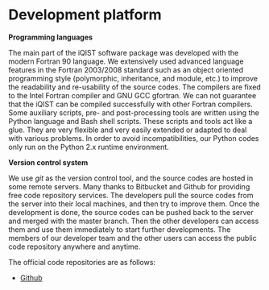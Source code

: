 # Development platform

**Programming languages**

The main part of the iQIST software package was developed with the modern Fortran 90 language. We extensively used advanced language features in the Fortran 2003/2008 standard such as an object oriented programming style (polymorphic, inheritance, and module, etc.) to improve the readability and re-usability of the source codes. The compilers are fixed to the Intel Fortran compiler and GNU GCC gfortran. We can not guarantee that the iQIST can be compiled successfully with other Fortran compilers. Some auxiliary scripts, pre- and post-processing tools are written using the Python language and Bash shell scripts. These scripts and tools act like a glue. They are very flexible and very easily extended or adapted to deal with various problems. In order to avoid incompatibilities, our Python codes only run on the Python 2.x runtime environment.

**Version control system**

We use *git* as the version control tool, and the source codes are hosted in some remote servers. Many thanks to Bitbucket and Github for providing free code repository services. The developers pull the source codes from the server into their local machines, and then try to improve them. Once the development is done, the source codes can be pushed back to the server and merged with the master branch. Then the other developers can access them and use them immediately to start further developments. The members of our developer team and the other users can access the public code repository anywhere and anytime.

The official code repositories are as follows:

* [Github](https://github.com/huangli712/iQIST)
